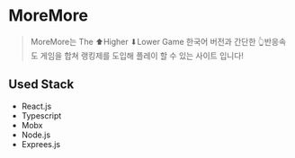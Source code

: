 # MoreMore

> MoreMore는 The ⬆Higher ⬇Lower Game 한국어 버전과 간단한 👆반응속도 게임을 합쳐 랭킹제를 도입해 
플레이 할 수 있는 사이트 입니다!


## Used Stack
* React.js
* Typescript
* Mobx
* Node.js
* Exprees.js
